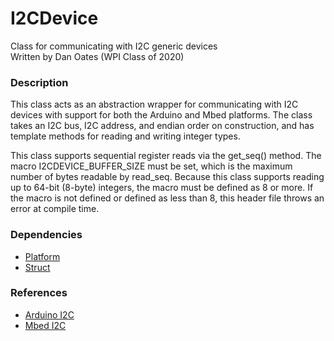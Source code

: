 # I2CDevice
Class for communicating with I2C generic devices  
Written by Dan Oates (WPI Class of 2020)

### Description
This class acts as an abstraction wrapper for communicating with I2C devices with support for both the Arduino and Mbed platforms. The class takes an I2C bus, I2C address, and endian order on construction, and has template methods for reading and writing integer types.
  
This class supports sequential register reads via the get_seq() method. The macro I2CDEVICE_BUFFER_SIZE must be set, which is the maximum number of bytes readable by read_seq. Because this class supports reading up to 64-bit (8-byte) integers, the macro must be defined as 8 or more. If the macro is not defined or defined as less than 8, this header file throws an error at compile time.

### Dependencies
- [Platform](https://github.com/doates625/Platform.git)
- [Struct](https://github.com/doates625/Struct.git)

### References
- [Arduino I2C](https://www.arduino.cc/en/reference/wire)
- [Mbed I2C](https://os.mbed.com/docs/mbed-os/v5.14/apis/i2c.html)